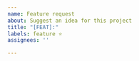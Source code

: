 ```yaml
---
name: Feature request
about: Suggest an idea for this project
title: "[FEAT]:"
labels: feature ⭐️
assignees: ''

---
```



